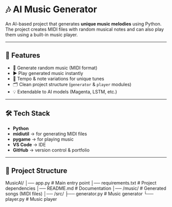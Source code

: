 # 🎶 AI Music Generator

An AI-based project that generates **unique music melodies** using Python.  
The project creates MIDI files with random musical notes and can also play them using a built-in music player.  

---

## 🚀 Features
- 🎼 Generate random music (MIDI format)
- ▶️ Play generated music instantly
- 🎵 Tempo & note variations for unique tunes
- 🗂 Clean project structure (`generator` & `player` modules)
- 💡 Extendable to AI models (Magenta, LSTM, etc.)

---

## 🛠 Tech Stack
- **Python**
- **midiutil** → for generating MIDI files
- **pygame** → for playing music
- **VS Code** → IDE
- **GitHub** → version control & portfolio

---

## 📂 Project Structure
MusicAI/
│── app.py # Main entry point
│── requirements.txt # Project dependencies
│── README.md # Documentation
│── /music/ # Generated songs (MIDI files)
│── /src/
├── generator.py # Music generator
└── player.py # Music player

